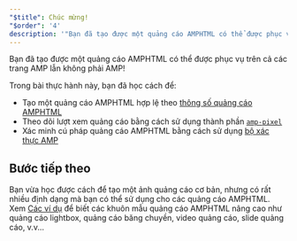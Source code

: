 ```yaml
---
"$title": Chúc mừng!
"$order": '4'
description: '"Bạn đã tạo được một quảng cáo AMPHTML có thể được phục vụ trên cả các trang AMP lẫn không phải AMP! Trong bài thực hành này, bạn đã học cách để: Tạo một quảng cáo AMPHTML hợp lệ theo..."'
---
```


Bạn đã tạo được một quảng cáo AMPHTML có thể được phục vụ trên cả các trang AMP lẫn không phải AMP!

Trong bài thực hành này, bạn đã học cách để:

- Tạo một quảng cáo AMPHTML hợp lệ theo [thông số quảng cáo AMPHTML](../../../../documentation/guides-and-tutorials/learn/a4a_spec.md)
- Theo dõi lượt xem quảng cáo bằng cách sử dụng thành phần [`amp-pixel`](../../../../documentation/components/reference/amp-pixel.md)
- Xác minh cú pháp quảng cáo AMPHTML bằng cách sử dụng [bộ xác thực AMP](https://validator.ampproject.org/#htmlFormat=AMP4ADS)

## Bước tiếp theo

Bạn vừa học được cách để tạo một ảnh quảng cáo cơ bản, nhưng có rất nhiều định dạng mà bạn có thể sử dụng cho các quảng cáo AMPHTML. Xem [Các ví dụ](../../../../documentation/examples/index.html) để biết các khuôn mẫu quảng cáo AMPHTML nâng cao như quảng cáo lightbox, quảng cáo băng chuyền, video quảng cáo, slide quảng cáo, v.v...
